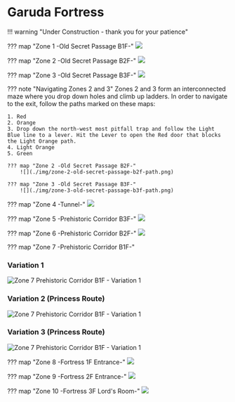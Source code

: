 # Garuda Fortress

!!! warning "Under Construction - thank you for your patience"

??? map "Zone 1 -Old Secret Passage B1F-"
    ![](./img/zone-1-old-secret-passage-b1f.jpg)

??? map "Zone 2 -Old Secret Passage B2F-"
    ![](./img/zone-2-old-secret-passage-b2f.jpg)

??? map "Zone 3 -Old Secret Passage B3F-"
    ![](./img/zone-3-old-secret-passage-b3f.jpg)
   
??? note "Navigating Zones 2 and 3"
    Zones 2 and 3 form an interconnected maze where you drop down holes and climb up ladders. In order to navigate to the exit, follow the paths marked on these maps:

    1. Red
    2. Orange
    3. Drop down the north-west most pitfall trap and follow the Light Blue line to a lever. Hit the Lever to open the Red door that blocks the Light Orange path.
    4. Light Orange
    5. Green

    ??? map "Zone 2 -Old Secret Passage B2F-"
        ![](./img/zone-2-old-secret-passage-b2f-path.png)

    ??? map "Zone 3 -Old Secret Passage B3F-"
        ![](./img/zone-3-old-secret-passage-b3f-path.png)

??? map "Zone 4 -Tunnel-"
    ![](./img/zone-4-tunnel.jpg)

??? map "Zone 5 -Prehistoric Corridor B3F-"
    ![](./img/zone-5-prehistoric-corridor-b3f.jpg)

??? map "Zone 6 -Prehistoric Corridor B2F-"
    ![](./img/zone-6-prehistoric-corridor-b2f.jpg)

??? map "Zone 7 -Prehistoric Corridor B1F-"

### Variation 1

![Zone 7 Prehistoric Corridor B1F - Variation 1](./img/zone-7-prehistoric-corridor-b1f-1.jpg)

### Variation 2 (Princess Route)

![Zone 7 Prehistoric Corridor B1F - Variation 1](./img/zone-7-prehistoric-corridor-b1f-2.png)

### Variation 3 (Princess Route)
![Zone 7 Prehistoric Corridor B1F - Variation 1](./img/zone-7-prehistoric-corridor-b1f-3.png)


??? map "Zone 8 -Fortress 1F Entrance-"
    ![](./img/zone-8-fortress-1f-entrance.jpg)

??? map "Zone 9 -Fortress 2F Entrance-"
    ![](./img/zone-9-fortress-2f-office.jpg)

??? map "Zone 10 -Fortress 3F Lord's Room-"
    ![](./img/zone-10-fortress-3f-lords-room.jpg)